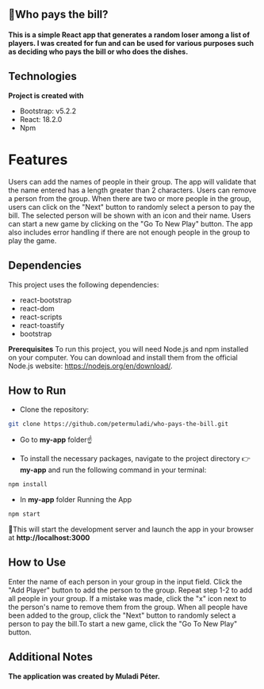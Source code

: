 ## 🤑Who pays the bill?

#### This is a simple React app that generates a random loser among a list of players. I was created for fun and can be used for various purposes such as deciding who pays the bill or who does the dishes.

## Technologies

**Project is created with**

- Bootstrap: v5.2.2
- React: 18.2.0
- Npm

# Features
Users can add the names of people in their group.
The app will validate that the name entered has a length greater than 2 characters.
Users can remove a person from the group.
When there are two or more people in the group, users can click on the "Next" button to randomly select a person to pay the bill. The selected person will be shown with an icon and their name.
Users can start a new game by clicking on the "Go To New Play" button.
The app also includes error handling if there are not enough people in the group to play the game.

## Dependencies
This project uses the following dependencies:

- react-bootstrap
- react-dom
- react-scripts
- react-toastify
- bootstrap

**Prerequisites**
To run this project, you will need Node.js and npm installed on your computer. You can download and install them from the official Node.js website: https://nodejs.org/en/download/.

## How to Run 

- Clone the repository: 

```bash
git clone https://github.com/petermuladi/who-pays-the-bill.git
```

- Go to **my-app** folder☝

-  To install the necessary packages, navigate to the project directory 👉**my-app** and run the following command in your terminal:

```bash
npm install
```

- In **my-app** folder Running the App
```bash
npm start
```

🎯This will start the development server and launch the app in your browser at **http://localhost:3000**

## How to Use
Enter the name of each person in your group in the input field.
Click the "Add Player" button to add the person to the group.
Repeat step 1-2 to add all people in your group.
If a mistake was made, click the "x" icon next to the person's name to remove them from the group.
When all people have been added to the group, click the "Next" button to randomly select a person to pay the bill.To start a new game, click the "Go To New Play" button.

## Additional Notes
**The application was created by Muladi Péter.**
